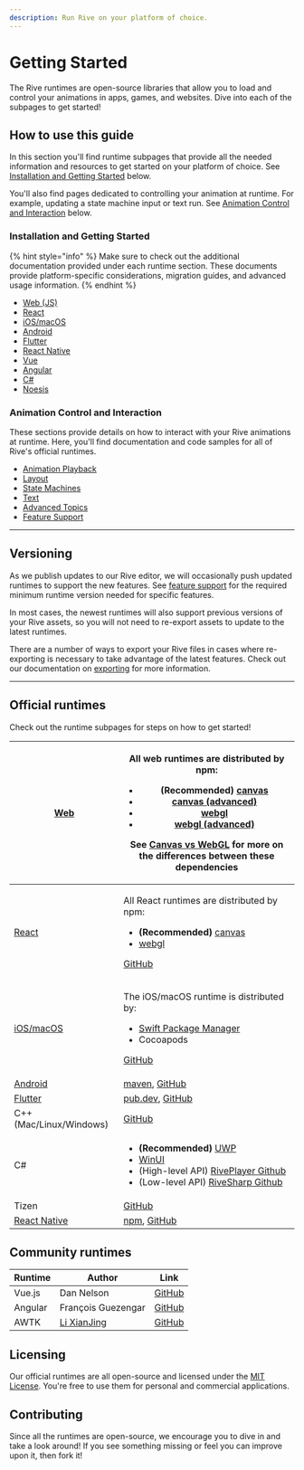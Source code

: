 ```yaml
---
description: Run Rive on your platform of choice.
---
```


# Getting Started

The Rive runtimes are open-source libraries that allow you to load and control your animations in apps, games, and websites. Dive into each of the subpages to get started!

## How to use this guide

In this section you'll find runtime subpages that provide all the needed information and resources to get started on your platform of choice. See [Installation and Getting Started](overview.md#installation-and-getting-started) below.

You'll also find pages dedicated to controlling your animation at runtime. For example, updating a state machine input or text run. See [Animation Control and Interaction](overview.md#animation-control-and-interaction) below.

### Installation and Getting Started

{% hint style="info" %}
Make sure to check out the additional documentation provided under each runtime section. These documents provide platform-specific considerations, migration guides, and advanced usage information.
{% endhint %}

* [Web (JS)](overview/web-js/)
* [React](overview/react/)
* [iOS/macOS](overview/ios/)
* [Android](overview/android.md)
* [Flutter](overview/flutter.md)
* [React Native](overview/react-native/)
* [Vue](overview/vue.md)
* [Angular](overview/angular.md)
* [C#](https://github.com/CommunityToolkit/Labs-Windows/blob/main/components/RivePlayer/samples/RivePlayer.md)
* [Noesis](overview/noesis.md)

### Animation Control and Interaction

These sections provide details on how to interact with your Rive animations at runtime. Here, you'll find documentation and code samples for all of Rive's official runtimes.

* [Animation Playback](playback.md)
* [Layout](layout.md)
* [State Machines](../editor/state-machine/)
* [Text](text.md)
* [Advanced Topics](advanced\_topics/)
* [Feature Support](feature-support.md)

***

## Versioning

As we publish updates to our Rive editor, we will occasionally push updated runtimes to support the new features. See [feature support](feature-support.md) for the required minimum runtime version needed for specific features.

In most cases, the newest runtimes will also support previous versions of your Rive assets, so you will not need to re-export assets to update to the latest runtimes.

There are a number of ways to export your Rive files in cases where re-exporting is necessary to take advantage of the latest features. Check out our documentation on [exporting](../editor/exporting.md) for more information.

***

## Official runtimes

Check out the runtime subpages for steps on how to get started!

| [Web](overview/web-js/)                | <p>All web runtimes are distributed by npm:</p><ul><li><strong>(Recommended)</strong> <a href="https://www.npmjs.com/package/@rive-app/canvas">canvas</a></li><li><a href="https://www.npmjs.com/package/@rive-app/canvas-advanced">canvas (advanced)</a></li><li><a href="https://www.npmjs.com/package/@rive-app/webgl">webgl</a></li><li><a href="https://www.npmjs.com/package/@rive-app/webgl-advanced">webgl (advanced)</a></li></ul><p>See <a href="overview/web-js/canvas-vs-webgl.md">Canvas vs WebGL</a> for more on the differences between these dependencies</p>                                                                                           |
| -------------------------------------- | ----------------------------------------------------------------------------------------------------------------------------------------------------------------------------------------------------------------------------------------------------------------------------------------------------------------------------------------------------------------------------------------------------------------------------------------------------------------------------------------------------------------------------------------------------------------------------------------------------------------------------------------------------------------------- |
| [React](overview/react/)               | <p>All React runtimes are distributed by npm:</p><ul><li><strong>(Recommended)</strong> <a href="https://www.npmjs.com/package/@rive-app/react-canvas">canvas</a></li><li><a href="https://www.npmjs.com/package/@rive-app/react-webgl">webgl</a></li></ul><p><a href="https://github.com/rive-app/rive-react">GitHub</a></p>                                                                                                                                                                                                                                                                                                                                           |
| [iOS/macOS](overview/ios/)             | <p>The iOS/macOS runtime is distributed by:</p><ul><li><a href="https://swiftpackageregistry.com/rive-app/rive-ios">Swift Package Manager</a></li><li>Cocoapods</li></ul><p><a href="https://github.com/rive-app/rive-ios">GitHub</a></p>                                                                                                                                                                                                                                                                                                                                                                                                                               |
| [Android](overview/android.md)         | [maven](https://search.maven.org/artifact/app.rive/rive-android), [GitHub](https://github.com/rive-app/rive-android)                                                                                                                                                                                                                                                                                                                                                                                                                                                                                                                                                    |
| [Flutter](overview/flutter.md)         | ​[pub.dev](https://pub.dev/packages/rive), [GitHub](https://github.com/rive-app/rive-flutter)​                                                                                                                                                                                                                                                                                                                                                                                                                                                                                                                                                                          |
| C++ (Mac/Linux/Windows)                | ​[GitHub](https://github.com/rive-app/rive-cpp)                                                                                                                                                                                                                                                                                                                                                                                                                                                                                                                                                                                                                         |
| C#                                     | <ul><li><strong>(Recommended)</strong> <a href="https://dev.azure.com/dotnet/CommunityToolkit/_artifacts/feed/CommunityToolkit-Labs/NuGet/CommunityToolkit.Labs.Uwp.RivePlayer/overview/0.0.1">UWP</a></li><li><a href="https://dev.azure.com/dotnet/CommunityToolkit/_artifacts/feed/CommunityToolkit-Labs/NuGet/CommunityToolkit.Labs.WinUI.RivePlayer/overview/0.0.1">WinUI</a></li><li>(High-level API) <a href="https://github.com/CommunityToolkit/Labs-Windows/blob/main/labs/RivePlayer/samples/RivePlayer.Samples/RivePlayer.md">RivePlayer Github</a></li><li>(Low-level API) <a href="https://github.com/rive-app/rive-sharp">RiveSharp Github</a></li></ul> |
| Tizen                                  | [GitHub](https://github.com/rive-app/rive-tizen)                                                                                                                                                                                                                                                                                                                                                                                                                                                                                                                                                                                                                        |
| [React Native](overview/react-native/) | [npm](https://www.npmjs.com/package/rive-react-native), [GitHub](https://github.com/rive-app/rive-react-native)                                                                                                                                                                                                                                                                                                                                                                                                                                                                                                                                                         |

## Community runtimes

| Runtime | Author                                       | Link                                                            |
| ------- | -------------------------------------------- | --------------------------------------------------------------- |
| Vue.js  | Dan Nelson                                   | [GitHub](https://github.com/Coded-Clouds/Rive\_Vue\_ExampleApp) |
| Angular | François Guezengar                           | [GitHub](https://github.com/dappsnation/ng-rive)                |
| AWTK    | [Li XianJing](https://twitter.com/xianjimli) | [GitHub](https://github.com/zlgopen/awtk-widget-rive)           |

## Licensing

Our official runtimes are all open-source and licensed under the [MIT License](https://choosealicense.com/licenses/mit/). You're free to use them for personal and commercial applications.

## Contributing

Since all the runtimes are open-source, we encourage you to dive in and take a look around! If you see something missing or feel you can improve upon it, then fork it!

